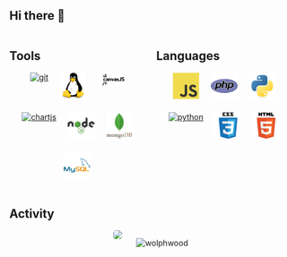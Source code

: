 <div style="margin: 0; padding: 0;">
    <h1></h1>
</div>

## Hi there 👋

<div style="display: grid; grid-template-columns: repeat(2, 1fr); gap: 20px">
    <div>
        <h2>Tools</h2>
        <div style="display: flex; justify-content: center; flex-wrap: wrap; gap: 20px">
            <a href="https://git-scm.com/" target="_blank" rel="noreferrer">
                <img src="https://www.vectorlogo.zone/logos/git-scm/git-scm-icon.svg" alt="git" width="48"/>
            </a>
            <a href="https://www.linux.org/" target="_blank" rel="noreferrer">
                <img src="https://raw.githubusercontent.com/devicons/devicon/master/icons/linux/linux-original.svg" alt="linux" width="48"/>
            </a>
            <a href="https://canvasjs.com" target="_blank" rel="noreferrer">
                <img src="https://raw.githubusercontent.com/Hardik0307/Hardik0307/master/assets/canvasjs-charts.svg" alt="canvasjs" width="48"/>
            </a>
            <a href="https://www.chartjs.org" target="_blank" rel="noreferrer">
                <img src="https://www.chartjs.org/media/logo-title.svg" alt="chartjs" width="48"/>
            </a>
            <a href="https://nodejs.org" target="_blank" rel="noreferrer">
                <img src="https://raw.githubusercontent.com/devicons/devicon/master/icons/nodejs/nodejs-original-wordmark.svg" alt="nodejs" width="48"/>
            </a>
            <a href="https://www.mongodb.com/" target="_blank" rel="noreferrer">
                <img src="https://raw.githubusercontent.com/devicons/devicon/master/icons/mongodb/mongodb-original-wordmark.svg" alt="mongodb" width="48"/>
            </a>
            <a href="https://www.mysql.com/" target="_blank" rel="noreferrer">
                <img src="https://raw.githubusercontent.com/devicons/devicon/master/icons/mysql/mysql-original-wordmark.svg" alt="mysql" width="48"/>
            </a>
        </div>
    </div>
    <div>
        <h2>Languages</h2>
        <div style="display: flex; justify-content: center; flex-wrap: wrap; gap: 20px">
            <a href="https://developer.mozilla.org/en-US/docs/Web/JavaScript" target="_blank" rel="noreferrer">
                <img src="https://raw.githubusercontent.com/devicons/devicon/master/icons/javascript/javascript-original.svg" alt="javascript" width="48"/>
            </a>
            <a href="https://www.php.net" target="_blank" rel="noreferrer">
                <img src="https://raw.githubusercontent.com/devicons/devicon/master/icons/php/php-original.svg" alt="php" width="48"/>
            </a>
            <a href="https://www.python.org" target="_blank" rel="noreferrer">
                <img src="https://raw.githubusercontent.com/devicons/devicon/master/icons/python/python-original.svg" alt="python" width="48"/>
            </a>
            <a href="https://www.lua.org" target="_blank" rel="noreferrer">
                <img src="https://upload.wikimedia.org/wikipedia/commons/c/cf/Lua-Logo.svg" alt="python" width="48"/>
            </a>
            <a href="https://www.w3schools.com/css/" target="_blank" rel="noreferrer">
                <img src="https://raw.githubusercontent.com/devicons/devicon/master/icons/css3/css3-original-wordmark.svg" alt="css3" width="48"/>
            </a>
            <a href="https://www.w3.org/html/" target="_blank" rel="noreferrer">
                <img src="https://raw.githubusercontent.com/devicons/devicon/master/icons/html5/html5-original-wordmark.svg" alt="html5" width="48"/>
            </a>
        </div>
    </div>
</div>
<br>
<h2>Activity</h2>
<div style="display: flex; flex-wrap: wrap; justify-content: center; gap: 25px">
    <a href="https://wakatime.com"><img style="border-radius: 5px;" src="https://wakatime.com/share/@e7de38c3-c624-46fc-bc5f-60a312413e6b/474e1bcf-a938-4fc9-b736-ffa4e5a2d3f7.png"/></a>
    <p><img align="left" src="https://github-readme-stats.vercel.app/api/top-langs?username=wolphwood&show_icons=true&locale=en&layout=compact" alt="wolphwood" /></p>
</div>


<!--
**Wolphwood/wolphwood** is a ✨ _special_ ✨ repository because its `README.md` (this file) appears on your GitHub profile.

Here are some ideas to get you started:

- 🔭 I’m currently working on ...
- 🌱 I’m currently learning ...
- 👯 I’m looking to collaborate on ...
- 🤔 I’m looking for help with ...
- 💬 Ask me about ...
- 📫 How to reach me: ...
- 😄 Pronouns: ...
- ⚡ Fun fact: ...
-->
